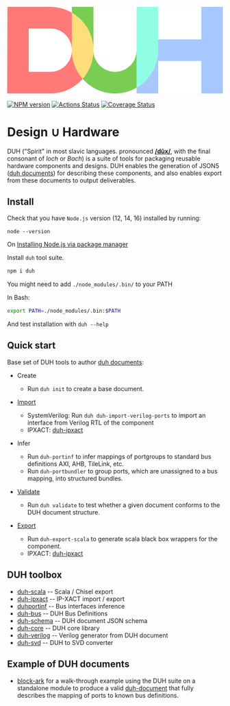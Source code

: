 <p align="center"><img src="docs/assets/logo.svg"/></p>

[![NPM version](https://img.shields.io/npm/v/duh.svg)](https://www.npmjs.org/package/duh)
[![Actions Status](https://github.com/sifive/duh/workflows/Tests/badge.svg)](https://github.com/sifive/duh/actions)
[![Coverage Status](https://coveralls.io/repos/github/sifive/duh/badge.svg?branch=master)](https://coveralls.io/github/sifive/duh?branch=master)

# Design ∪ Hardware

DUH ("Spirit" in most slavic languages. pronounced [**/dûx/**](https://upload.wikimedia.org/wikipedia/commons/0/08/Ru-%D0%B4%D1%83%D1%85.ogg), with the final consonant of *loch* or *Bach*) is a suite of tools for packaging reusable hardware components and
designs. DUH enables the generation of JSON5 ([duh documents](docs/)) for
describing these components, and also enables export from these documents
to output deliverables.

## Install

Check that you have `Node.js` version (12, 14, 16) installed by running:

```
node --version
```

On [Installing Node.js via package manager](https://nodejs.org/en/download/package-manager/)

Install `duh` tool suite.

```bash
npm i duh
```

You might need to add `./node_modules/.bin/` to your PATH

In Bash:

```sh
export PATH=./node_modules/.bin:$PATH
```

And test installation with `duh --help`

## Quick start

Base set of DUH tools to author [duh documents](docs/):

* Create
  - Run `duh init` to create a base document.

* [Import](docs/import.md)
  - SystemVerilog: Run `duh duh-import-verilog-ports` to import an interface from Verilog RTL of the component
  - IPXACT: [duh-ipxact](https://github.com/sifive/duh-ipxact)

* Infer
  - Run `duh-portinf` to infer mappings of portgroups to standard bus
  definitions AXI, AHB, TileLink, etc.
  - Run `duh-portbundler` to group ports, which are unassigned to a bus
  mapping, into structured bundles.

* [Validate](docs/validation.md)
  - Run `duh validate` to test whether a given document conforms to the
  DUH document structure.

* [Export](docs/export.md)
  - Run `duh-export-scala` to generate scala black box wrappers for the
  component.
  - IPXACT: [duh-ipxact](https://github.com/sifive/duh-ipxact)

## DUH toolbox

* [duh-scala](https://github.com/sifive/duh-scala) -- Scala / Chisel export
* [duh-ipxact](https://github.com/sifive/duh-ipxact) -- IP-XACT import / export
* [duhportinf](https://github.com/sifive/duhportinf) -- Bus interfaces inference
* [duh-bus](https://github.com/sifive/duh-bus) -- DUH Bus Definitions
* [duh-schema](https://github.com/sifive/duh-schema) -- DUH document JSON schema
* [duh-core](https://github.com/sifive/duh-core) -- DUH core library
* [duh-verilog](https://github.com/sifive/duh-verilog) -- Verilog generator from DUH document
* [duh-svd](https://github.com/sifive/duh-svd) -- DUH to SVD converter

## Example of DUH documents

* [block-ark](https://github.com/sifive/block-ark) for a walk-through
  example using the DUH suite on a standalone module to produce a valid
  [duh-document](docs/) that fully describes the mapping of ports to known
  bus definitions.
